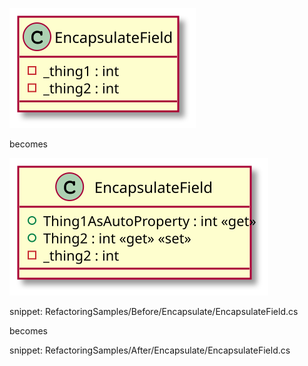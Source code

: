 ﻿
![EncapsulateField - Before](uml/Before/Encapsulate/EncapsulateField.svg?raw=true)

becomes

![EncapsulateField - After](uml/After/Encapsulate/EncapsulateField.svg?raw=true)

snippet: RefactoringSamples/Before/Encapsulate/EncapsulateField.cs

becomes

snippet: RefactoringSamples/After/Encapsulate/EncapsulateField.cs
